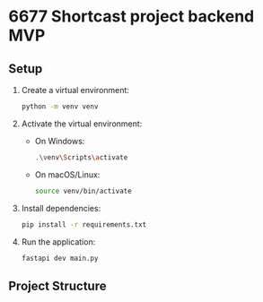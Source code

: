 # 6677 Shortcast project backend MVP

## Setup

1. Create a virtual environment:

   ```bash
   python -m venv venv
   ```

2. Activate the virtual environment:

   - On Windows:
     ```bash
     .\venv\Scripts\activate
     ```
   - On macOS/Linux:
     ```bash
     source venv/bin/activate
     ```

3. Install dependencies:

   ```bash
   pip install -r requirements.txt
   ```

4. Run the application:
   ```bash
   fastapi dev main.py
   ```

## Project Structure
